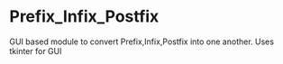 # Prefix_Infix_Postfix
GUI based module to convert Prefix,Infix,Postfix into one another.
Uses tkinter for GUI
